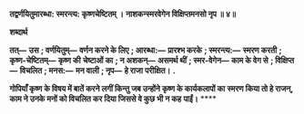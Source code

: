 **तद्वर्णयितुमारब्धा: स्मरन्त्य: कृष्णचेष्टितम् ।** **नाशकन्स्मरवेगेन विक्षिप्तमनसो नृप ॥ ४॥** 

**शब्दार्थ** 

**तत्—** **उस** **; वर्णयितुम्—** **वर्णन करने के लिए** **; आरब्धा:—** **प्रारश्भ करके** **; स्मरन्त्य:—** **स्मरण करती** **; कृष्ण-चेष्टितम्—** **कृष्ण की** **चेष्टाओं का** **; न अशकन्—** **असमर्थ थीं** **; स्मर-वेगेन—** **काम के वेग से** **; विक्षिप्त—** **विचलित** **; मनस:—** **मन वाली** **; नृप—** **हे राजा** **परीक्षित।** **.** 

**गोपियाँ कृष्ण के विषय में बातें करने लगीं किन्तु जब उन्होंने कृष्ण के कार्यकलापों का** **स्मरण किया तो हे राजन्, काम ने उनके मनों को विचलित कर दिया जिससे वे कुछ भी न कह** **पाईं।** **** 